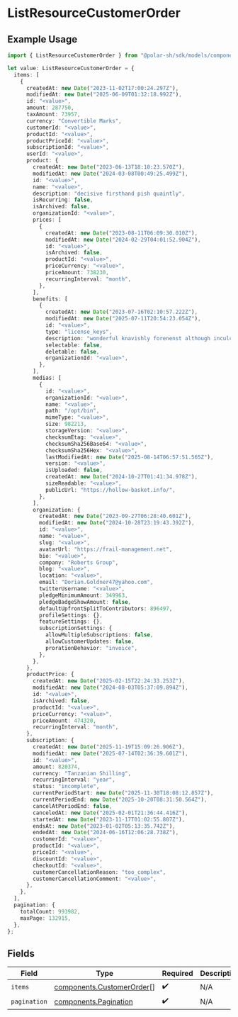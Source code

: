 # ListResourceCustomerOrder

## Example Usage

```typescript
import { ListResourceCustomerOrder } from "@polar-sh/sdk/models/components/listresourcecustomerorder.js";

let value: ListResourceCustomerOrder = {
  items: [
    {
      createdAt: new Date("2023-11-02T17:00:24.297Z"),
      modifiedAt: new Date("2025-06-09T01:32:18.992Z"),
      id: "<value>",
      amount: 287750,
      taxAmount: 73957,
      currency: "Convertible Marks",
      customerId: "<value>",
      productId: "<value>",
      productPriceId: "<value>",
      subscriptionId: "<value>",
      userId: "<value>",
      product: {
        createdAt: new Date("2023-06-13T18:10:23.570Z"),
        modifiedAt: new Date("2024-03-08T00:49:25.499Z"),
        id: "<value>",
        name: "<value>",
        description: "decisive firsthand pish quaintly",
        isRecurring: false,
        isArchived: false,
        organizationId: "<value>",
        prices: [
          {
            createdAt: new Date("2023-08-11T06:09:30.010Z"),
            modifiedAt: new Date("2024-02-29T04:01:52.904Z"),
            id: "<value>",
            isArchived: false,
            productId: "<value>",
            priceCurrency: "<value>",
            priceAmount: 738230,
            recurringInterval: "month",
          },
        ],
        benefits: [
          {
            createdAt: new Date("2023-07-16T02:10:57.222Z"),
            modifiedAt: new Date("2025-07-11T20:54:23.054Z"),
            id: "<value>",
            type: "license_keys",
            description: "wonderful knavishly forenenst although inculcate gee",
            selectable: false,
            deletable: false,
            organizationId: "<value>",
          },
        ],
        medias: [
          {
            id: "<value>",
            organizationId: "<value>",
            name: "<value>",
            path: "/opt/bin",
            mimeType: "<value>",
            size: 982213,
            storageVersion: "<value>",
            checksumEtag: "<value>",
            checksumSha256Base64: "<value>",
            checksumSha256Hex: "<value>",
            lastModifiedAt: new Date("2025-08-14T06:57:51.565Z"),
            version: "<value>",
            isUploaded: false,
            createdAt: new Date("2024-10-27T01:41:34.978Z"),
            sizeReadable: "<value>",
            publicUrl: "https://hollow-basket.info/",
          },
        ],
        organization: {
          createdAt: new Date("2023-09-27T06:28:40.601Z"),
          modifiedAt: new Date("2024-10-28T23:19:43.392Z"),
          id: "<value>",
          name: "<value>",
          slug: "<value>",
          avatarUrl: "https://frail-management.net",
          bio: "<value>",
          company: "Roberts Group",
          blog: "<value>",
          location: "<value>",
          email: "Dorian.Goldner47@yahoo.com",
          twitterUsername: "<value>",
          pledgeMinimumAmount: 349963,
          pledgeBadgeShowAmount: false,
          defaultUpfrontSplitToContributors: 896497,
          profileSettings: {},
          featureSettings: {},
          subscriptionSettings: {
            allowMultipleSubscriptions: false,
            allowCustomerUpdates: false,
            prorationBehavior: "invoice",
          },
        },
      },
      productPrice: {
        createdAt: new Date("2025-02-15T22:24:33.253Z"),
        modifiedAt: new Date("2024-08-03T05:37:09.894Z"),
        id: "<value>",
        isArchived: false,
        productId: "<value>",
        priceCurrency: "<value>",
        priceAmount: 474320,
        recurringInterval: "month",
      },
      subscription: {
        createdAt: new Date("2025-11-19T15:09:26.906Z"),
        modifiedAt: new Date("2025-07-14T02:36:39.601Z"),
        id: "<value>",
        amount: 820374,
        currency: "Tanzanian Shilling",
        recurringInterval: "year",
        status: "incomplete",
        currentPeriodStart: new Date("2025-11-30T18:08:12.857Z"),
        currentPeriodEnd: new Date("2025-10-20T08:31:50.564Z"),
        cancelAtPeriodEnd: false,
        canceledAt: new Date("2025-02-01T21:36:44.416Z"),
        startedAt: new Date("2023-11-17T01:02:55.807Z"),
        endsAt: new Date("2023-01-02T05:13:35.742Z"),
        endedAt: new Date("2024-06-16T12:06:28.738Z"),
        customerId: "<value>",
        productId: "<value>",
        priceId: "<value>",
        discountId: "<value>",
        checkoutId: "<value>",
        customerCancellationReason: "too_complex",
        customerCancellationComment: "<value>",
      },
    },
  ],
  pagination: {
    totalCount: 993982,
    maxPage: 132915,
  },
};
```

## Fields

| Field                                                                  | Type                                                                   | Required                                                               | Description                                                            |
| ---------------------------------------------------------------------- | ---------------------------------------------------------------------- | ---------------------------------------------------------------------- | ---------------------------------------------------------------------- |
| `items`                                                                | [components.CustomerOrder](../../models/components/customerorder.md)[] | :heavy_check_mark:                                                     | N/A                                                                    |
| `pagination`                                                           | [components.Pagination](../../models/components/pagination.md)         | :heavy_check_mark:                                                     | N/A                                                                    |